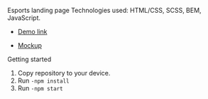 Esports landing page
Technologies used: HTML/CSS, SCSS, BEM, JavaScript.

- [Demo link](https://Anton-Karpena.github.io/esports_landing)

- [Mockup](https://www.figma.com/file/bC3ogbZYhhzyE1HrAH8Wmk/Front-end-Test?node-id=0%3A1)

Getting started

1) Copy repository to your device.
2) Run ```-npm install```
3) Run ```-npm start```
